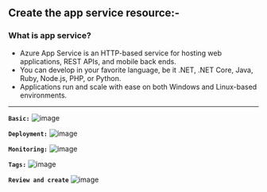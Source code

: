## Create the app service resource:-
### What is app service?
- Azure App Service is an HTTP-based service for hosting web applications, REST APIs, and mobile back ends. 
- You can develop in your favorite language, be it .NET, .NET Core, Java, Ruby, Node.js, PHP, or Python. 
- Applications run and scale with ease on both Windows and Linux-based environments.

---
**`Basic:`**
![image](https://user-images.githubusercontent.com/91359308/144706473-c9c412c3-403b-4b67-8186-cbf1b1d71220.png)

**`Deployment:`**
![image](https://user-images.githubusercontent.com/91359308/144706479-d84239e9-e5c5-4256-ba27-d62d100f0b03.png)

**`Monitoring:`**
![image](https://user-images.githubusercontent.com/91359308/144706497-c049e812-b5f5-4e2e-a84d-79cb7c151e62.png)

**`Tags:`**
![image](https://user-images.githubusercontent.com/91359308/144706523-d15c6832-417c-4c90-aff7-046ed34d86db.png)

**`Review and create`**
![image](https://user-images.githubusercontent.com/91359308/144706542-89781e70-f1be-4fbb-b36e-b34f40662239.png)
